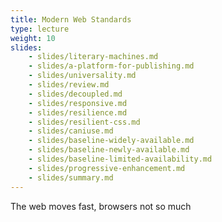 ```yaml
---
title: Modern Web Standards
type: lecture
weight: 10
slides:
    - slides/literary-machines.md
    - slides/a-platform-for-publishing.md
    - slides/universality.md
    - slides/review.md
    - slides/decoupled.md
    - slides/responsive.md
    - slides/resilience.md
    - slides/resilient-css.md
    - slides/caniuse.md
    - slides/baseline-widely-available.md
    - slides/baseline-newly-available.md
    - slides/baseline-limited-availability.md
    - slides/progressive-enhancement.md
    - slides/summary.md
---
```


The web moves fast, browsers not so much
